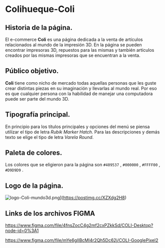 ﻿# Colihueque-Coli

## Historia de la página.

El e-commerce **Coli** es una página dedicada a la venta de artículos relacionados al mundo de la impresión 3D. En la página se pueden encontrar impresoras 3D, repuestos para las mismas y también artículos creados por las mismas impresoras que se encuentran a la venta.

## Público objetivo.

**Coli** tiene como nicho de mercado todas aquellas personas que les guste crear distintas piezas en su  imaginación y llevarlas al mundo real. Por eso es que cualquier persona con la habilidad de manejar una computadora puede ser parte del mundo 3D.

## Tipografía principal.

En principio para los títulos principales y opciones del menú se piensa utilizar el tipo de letra *Rubik Marker Hatch*. Para las descripciones y demás texto se elige el tipo de letra *Varela Round*.

## Paleta de colores.

Los colores que se eligieron para la página son `#409537` , `#000000` , `#FFFF00` , `#D9D9D9` .

## Logo de la página.

![logo-Coli-mundo3d.png](https://i.postimg.cc/DzP6nH1t/logo-Coli-mundo3d.png)](https://postimg.cc/XZXdg2H8)

## Links de los archivos FIGMA

https://www.figma.com/file/4fnsZocC4g2mf2cxPZkkSd/COLI-Desktop?node-id=0%3A1

https://www.figma.com/file/mYe6gIIBcMl4r2Qh5Dc62j/COLI-GooglePixel2
